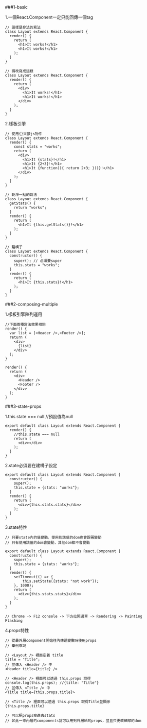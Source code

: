 ###1-basic

1.一個React.Component一定只能回傳一個tag

    // 這樣是非法的寫法
    class Layout extends React.Component {
      render() {
        return (
          <h1>It works!</h1>
          <h1>It works!</h1>
        );
      }
    }

    // 得改寫成這樣
    class Layout extends React.Component {
      render() {
        return (
          <div>
            <h1>It works!</h1>
            <h1>It works!</h1>
          </div>
        );
      }
    }

2.樣板引擎

    // 使用{}來接js物件
    class Layout extends React.Component {
      render() {
        const stats = "works";
        return (
          <div>
            <h1>It {stats}!</h1>
            <h1>It {2+3}!</h1>
            <h1>It {function(){ return 2+3; }()}!</h1>
          </div>
        );
      }
    }

    // 乾淨一點的寫法
    class Layout extends React.Component {
      getStats() {
        return "works";
      }
      render() {
        return (
          <h1>It {this.getStats()}!</h1>
        );
      }
    }

    // 建構子
    class Layout extends React.Component {
      constructor() {
        super(); // 必須要super
        this.stats = "works";
      }
      render() {
        return (
          <h1>It {this.stats}!</h1>
        );
      }
    }

###2-composing-multiple

1.樣板引擎陣列運用

    //下面兩種寫法效果相同
    render() {
      var list = [<Header />,<Footer />];
      return (
        <div>
          {list}
        </div>
      );
    }

    render() {
      return (
        <div>
          <Header />
          <Footer />
        </div>
      );
    }

###3-state-props

1.this.state === null //預設值為null

    export default class Layout extends React.Component {
      render() {
        //this.state === null
        return (
          <div></div>
        );
      }
    }

2.state必須要在建構子設定

    export default class Layout extends React.Component {
      constructor() {
        super();
        this.state = {stats: "works"};
      }
      render() {
        return (
          <div>{this.stats.stats}</div>
        );
      }
    }

3.state特性

    // 只要state內的值變動，使用到該值的dom也會跟著變動
    // 只有使用該值的dom會變動，其他dom都不會變動

    export default class Layout extends React.Component {
      constructor() {
        super();
        this.state = {stats: "works"};
      }
      render() {
        setTimeout(() => {
            this.setState({stats: "not work"});
        }, 1000);
        return (
          <div>{this.stats.stats}</div>
        );
      }
    }

    // Chrome -> F12 console -> 下方拉開選單 -> Rendering -> Painting Flashing

4.props特性

    // 從最外層component開始往內傳遞變數時使用props
    // 舉例來說

    // <Layout /> 裡面定義 title
    title = "Title";
    // 並傳入 <Header /> 中
    <Header title={title} />

    // <Header /> 裡面可以透過 this.props 取得
    console.log(this.props); //{title: "Title"}
    // 並傳入 <Title /> 中
    <Title title={this.props.title}>

    // <Title /> 裡面可以透過 this.props 取得Title並顯示
    {this.props.title}

    // 可以把props塞進去stats
    // 如此一來內層的components就可以用到外層給的props，並且只更改細部的dom
